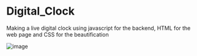 # Digital_Clock

Making a live digital clock using javascript for the backend, HTML for the web page and CSS for the beautification

![image](https://user-images.githubusercontent.com/103768075/185540552-8eec06d5-059d-469d-88e3-494a9923f219.png)
